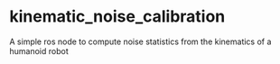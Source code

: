 # kinematic_noise_calibration
A simple ros node to compute noise statistics from the kinematics of a humanoid robot
